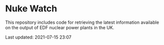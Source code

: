 # Nuke Watch

This repository includes code for retrieving the latest information available on the output of EDF nuclear power plants in the UK.

Last updated: 2021-07-15 23:07